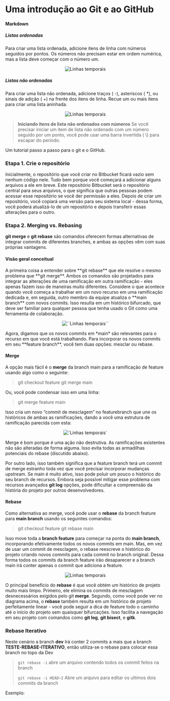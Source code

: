 # Uma introdução ao Git e ao GitHub

<h4>Markdown</h4>

<h5>Listas ordenadas</h5>
Para criar uma lista ordenada, adicione itens de linha com números seguidos por pontos. Os números não precisam estar em ordem numérica, mas a lista deve começar com o número um.
<p align="center">
    <img src="img/4.png" alt="Linhas temporais" style="zoom:100%;" />
</p>

<h5>Listas não ordenadas</h5>
Para criar uma lista não ordenada, adicione traços ( -), asteriscos ( *), ou sinais de adição ( +) na frente dos itens de linha. Recue um ou mais itens para criar uma lista aninhada.
<p align="center">
    <img src="img/5.png" alt="Linhas temporais" style="zoom:100%;" />
</p>

>**Iniciando itens de lista não ordenados com números**
>Se você precisar iniciar um item de lista não ordenado com um número seguido por um ponto, você pode usar uma barra invertida ( \\) para escapar do período.

Um tutorial passo a passo para o git e o GitHub.

<h3>Etapa 1. Crie o repositório</h3>

Inicialmente, o repositório que você criar no Bitbucket ficará vazio sem nenhum código nele. Tudo bem porque você começará a adicionar alguns arquivos a ele em breve. Este repositório Bitbucket será o repositório central para seus arquivos, o que significa que outras pessoas podem acessar esse repositório se você der permissão a eles. Depois de criar um repositório, você copiará uma versão para seu sistema local - dessa forma, você poderá atualizá-lo de um repositório e depois transferir essas alterações para o outro.

<h3>Etapa 2. Merging vs. Rebasing</h3>

**git merge** e **git rebase** são comandos oferecem formas alternativas de integrar commits de diferentes branches, e ambas as opções vêm com suas próprias vantagens.

<h4>Visão geral conceitual</h4>
A primeira coisa a entender sobre **git rebase** que ele resolve o mesmo problema que **git merge**. Ambos os comandos são projetados para integrar as alterações de uma ramificação em outra ramificação - eles apenas fazem isso de maneiras muito diferentes.
Considere o que acontece quando você começa a trabalhar em um novo recurso em uma ramificação dedicada e, em seguida, outro membro da equipe atualiza o **main branch** com novos commits. Isso resulta em um histórico bifurcado, que deve ser familiar para qualquer pessoa que tenha usado o Git como uma ferramenta de colaboração.
<p align="center">
    <img src="img/1.png" alt="``Linhas temporais``" style="zoom:100%;" />
</p>
Agora, digamos que os novos commits em *main* são relevantes para o recurso em que você está trabalhando. Para incorporar os novos commits em seu **feature branch**, você tem duas opções: mesclar ou rebase.

<h4>Merge </h4>

A opção mais fácil é o **merge** da branch main para a ramificação de feature usando algo como o seguinte:
>git checkout feature
>git merge main

Ou, você pode condensar isso em uma linha:
>git merge feature main

Isso cria um novo “commit de mesclagem” no featurebranch que une os históricos de ambas as ramificações, dando a você uma estrutura de ramificação parecida com esta:
<p align="center">
    <img src="img/2.png" alt="`Linhas temporais`" style="zoom:100%;" />
</p>
Merge é bom porque é uma ação não destrutiva. As ramificações existentes não são alteradas de forma alguma. Isso evita todas as armadilhas potenciais do rebase (discutido abaixo).

Por outro lado, isso também significa que a feature branch terá um commit de merge estranho toda vez que você precisar incorporar mudanças upstream. Se main é muito ativo, isso pode poluir um pouco o histórico do seu branch de recursos. Embora seja possível mitigar esse problema com recursos avançados **git log** opções, pode dificultar a compreensão da história do projeto por outros desenvolvedores.

<h4>Rebase</h4>

Como alternativa ao merge, você pode usar o **rebase** da branch feature  para **main branch** usando os seguintes comandos:
>git checkout feature
>git rebase main

Isso move toda a **branch feature**  para começar na ponta do **main branch**, incorporando efetivamente todos os novos commits em main. Mas, em vez de usar um commit de mesclagem, o rebase reescreve o histórico do projeto criando novos commits para cada commit no branch original. Dessa forma todos os commits da branch feature irão desaparecer e a branch main irá conter apenas o commit que adiciona a feature.
<p align="center">
    <img src="img/3.png" alt="Linhas temporais" style="zoom:100%;" />
</p>

O principal benefício do **rebase** é que você obtém um histórico de projeto muito mais limpo. Primeiro, ele elimina os commits de mesclagem desnecessários exigidos pelo git **merge**. Segundo, como você pode ver no diagrama acima, o **rebase** também resulta em um histórico de projeto perfeitamente linear - você pode seguir a dica de feature todo o caminho até o início do projeto sem quaisquer bifurcações. Isso facilita a navegação em seu projeto com comandos como **git log**, **git bisect**, e **gitk**.

<h3>Rebase Iterativo</h3>

Neste cenário a branch **dev** Irá conter 2 commits a mais que a branch **TESTE-REBASE-ITERATIVO**, então utiliza-se o rebase para colocar essa branch no topo da Dev
><code>git rebase -i</code> abre um arquivo contendo todos os commit feitos na branch
>
><code>git rebase -i HEAD~2</code> Abre um arquivo para editar os ultimos dois commits da branch

Exemplo:
